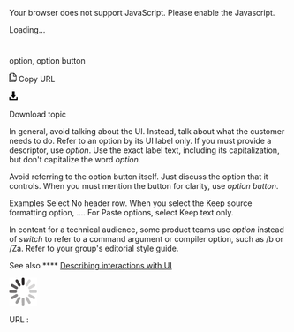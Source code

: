 Your browser does not support JavaScript. Please enable the Javascript.

Loading...

# 

option, option button

![Copy URL](option-button_files/Copy.png)
Copy URL

![Download](option-button_files/Download.png)

Download topic

In general, avoid talking about the UI. Instead, talk about what the customer needs to do. Refer to an option by its UI label only. If you must provide a descriptor, use *option*. Use the exact label text, including its capitalization, but don't capitalize the word *option.*

Avoid
referring to the option button itself. Just discuss the option that it
controls. When you must mention the button for clarity, use *option button*.

Examples
Select No header row.
When you select the Keep source formatting option, ....
For Paste options, select Keep text only.

In content for a technical audience, some product teams use *option* instead of *switch* to refer to a command argument or compiler option, such as /b or /Za. Refer to your group's editorial style guide.  

See also **** [Describing interactions with UI](https://worldready.cloudapp.net/Styleguide/Read?id=2700&topicid=26472)

![In progress](option-button_files/activity-large.gif)

URL :
